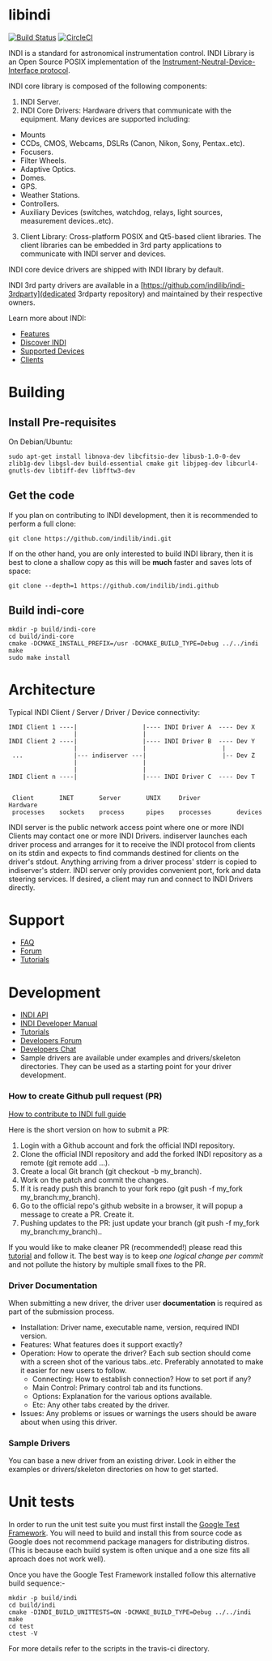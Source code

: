 # libindi
[![Build Status](https://travis-ci.org/indilib/indi.svg?branch=master)](https://travis-ci.org/indilib/indi)
[![CircleCI](https://circleci.com/gh/indilib/indi.svg?style=svg)](https://circleci.com/gh/indilib/indi)

INDI is a standard for astronomical instrumentation control. INDI Library is an Open Source POSIX implementation of the
[Instrument-Neutral-Device-Interface protocol](http://www.clearskyinstitute.com/INDI/INDI.pdf).

INDI core library is composed of the following components:

1. INDI Server.
2. INDI Core Drivers: Hardware drivers that communicate with the equipment. Many devices are supported including:
+ Mounts
+ CCDs, CMOS, Webcams, DSLRs (Canon, Nikon, Sony, Pentax..etc).
+ Focusers.
+ Filter Wheels.
+ Adaptive Optics.
+ Domes.
+ GPS.
+ Weather Stations.
+ Controllers.
+ Auxiliary Devices (switches, watchdog, relays, light sources, measurement devices..etc).
3. Client Library: Cross-platform POSIX and Qt5-based client libraries. The client libraries can be embedded in 3rd party applications to communicate with INDI server and devices.

INDI core device drivers are shipped with INDI library by default. 

INDI 3rd party drivers are available in a [https://github.com/indilib/indi-3rdparty](dedicated 3rdparty repository) and maintained by their respective owners.

Learn more about INDI:
+ [Features](http://indilib.org/about/features.html)
+ [Discover INDI](http://indilib.org/about/discover-indi.html)
+ [Supported Devices](http://indilib.org/devices/)
+ [Clients](http://indilib.org/about/clients.html)

# Building

## Install Pre-requisites

On Debian/Ubuntu:

```
sudo apt-get install libnova-dev libcfitsio-dev libusb-1.0-0-dev zlib1g-dev libgsl-dev build-essential cmake git libjpeg-dev libcurl4-gnutls-dev libtiff-dev libfftw3-dev
```
## Get the code
If you plan on contributing to INDI development, then it is recommended to perform a full clone:
```
git clone https://github.com/indilib/indi.git
```

If on the other hand, you are only interested to build INDI library, then it is best to clone a shallow copy as this will be **much** faster and saves lots of space:
```
git clone --depth=1 https://github.com/indilib/indi.github
```

## Build indi-core

```
mkdir -p build/indi-core
cd build/indi-core
cmake -DCMAKE_INSTALL_PREFIX=/usr -DCMAKE_BUILD_TYPE=Debug ../../indi
make
sudo make install
```

# Architecture


Typical INDI Client / Server / Driver / Device connectivity:


    INDI Client 1 ----|                  |---- INDI Driver A  ---- Dev X
                      |                  |
    INDI Client 2 ----|                  |---- INDI Driver B  ---- Dev Y
                      |                  |                     |
     ...              |--- indiserver ---|                     |-- Dev Z
                      |                  |
                      |                  |
    INDI Client n ----|                  |---- INDI Driver C  ---- Dev T


     Client       INET       Server       UNIX     Driver          Hardware
     processes    sockets    process      pipes    processes       devices



INDI server is the public network access point where one or more INDI Clients may contact one or more INDI Drivers.
indiserver launches each driver process and arranges for it to receive the INDI protocol from clients on its stdin and expects to find commands destined for clients on the driver's stdout.
Anything arriving from a driver process' stderr is copied to indiserver's stderr.
INDI server only provides convenient port, fork and data steering services. If desired, a client may run and connect to INDI Drivers directly.

# Support

+ [FAQ](http://indilib.org/support/faq.html)
+ [Forum](http://indilib.org/forum.html)
+ [Tutorials](http://indilib.org/support/tutorials.html)

# Development

+ [INDI API](http://www.indilib.org/api/index.html)
+ [INDI Developer Manual](http://indilib.org/develop/developer-manual.html)
+ [Tutorials](http://indilib.org/develop/tutorials.html)
+ [Developers Forum](http://indilib.org/forum/development.html)
+ [Developers Chat](https://riot.im/app/#/room/#kstars:matrix.org)
+ Sample drivers are available under examples and drivers/skeleton directories. They can be used as a starting point for your driver development.

### How to create Github pull request (PR)

[How to contribute to INDI full guide](http://indilib.org/develop/tutorials/181-how-to-contribute-to-indi-github-development.html)

Here is the short version on how to submit a PR:
1. Login with a Github account and fork the official INDI repository.
2. Clone the official INDI repository and add the forked INDI repository as a remote (git remote add ...).
3. Create a local Git branch (git checkout -b my_branch).
4. Work on the patch and commit the changes.
5. If it is ready push this branch to your fork repo (git push -f my_fork my_branch:my_branch).
6. Go to the official repo's github website in a browser, it will popup a message to create a PR. Create it.
7. Pushing updates to the PR: just update your branch (git push -f my_fork my_branch:my_branch)..

If you would like to make cleaner PR (recommended!) please read this [tutorial](https://blog.adamspiers.org/2015/03/24/why-and-how-to-correctly-amend-github-pull-requests/) and follow it. The best way is to keep *one logical change per commit* and not pollute the history by multiple small fixes to the PR.

### Driver Documentation

When submitting a new driver, the driver user **documentation** is required as part of the submission process.

* Installation: Driver name, executable name, version, required INDI version.
* Features: What features does it support exactly?
* Operation: How to operate the driver? Each sub section should come with a screen shot of the various tabs..etc.
  Preferably annotated to make it easier for new users to follow.
  * Connecting: How to establish connection? How to set port if any?
  * Main Control: Primary control tab and its functions.
  * Options: Explanation for the various options available.
  * Etc: Any other tabs created by the driver.
* Issues: Any problems or issues or warnings the users should be aware about when using this driver.

### Sample Drivers

You can base a new driver from an existing driver. Look in either the examples or drivers/skeleton directories on how to get started.

# Unit tests

In order to run the unit test suite you must first install the [Google Test Framework](https://github.com/google/googletest). You will need to build and install this from source code as Google does not recommend package managers for distributing distros.(This is because each build system is often unique and a one size fits all aproach does not work well).

Once you have the Google Test Framework installed follow this alternative build sequence:-

```
mkdir -p build/indi
cd build/indi
cmake -DINDI_BUILD_UNITTESTS=ON -DCMAKE_BUILD_TYPE=Debug ../../indi
make
cd test
ctest -V
```

For more details refer to the scripts in the travis-ci directory.
